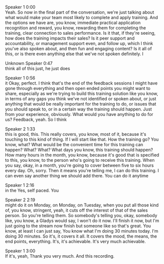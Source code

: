 Speaker 1  0:00  
Yeah. So now in the final part of the conversation, we're just talking about what would make your team most likely to complete and apply training. And the options we have are, you know, immediate practical application recognition and reward, you know, rewarding them for completing the training, clear connection to sales performance. Is it that, if they're seeing, how does the training impacts their sales? Is it peer support and accountability, or management support even, and follow up, which I think you've also spoken about, and then fun and engaging content? Is it all of this, or is there even anything else that we've not spoken definitely. I

Unknown Speaker  0:47  
think all of this just, he just does

Speaker 1  0:56  
it Okay, perfect. I think that's the end of the feedback sessions I might have gone through everything and then open ended points you might want to share, especially as we're trying to build this training solution like you know, in terms of any gaps you think we've not identified or spoken about, or just anything that would be really important for the training to do, or issues that you should speak to, or in a certain way the training should happen. Just from your experience, obviously. What would you have anything to do for us? Feedback, yeah. So I think

Speaker 2  1:33  
this is good, this. This really covers, you know, most of it, because it's touching to this kind of thing. If I will start like that. How the training go? You know, what? What would be the convenient time for this training can happen? What? What? What days you know, this training should happen? How many hours in the month, you know, because it's good that is specified to this, you know, to the person who's going to receive this training. When you say, okay, in a month, you're going to cover between five to six hours every day. Oh, sorry. Then it means you're telling me, I can do this training. I can even say another thing we should add there. You can do it anytime

Speaker 1  2:16  
in the Yes, self paced. You

Speaker 2  2:19  
might do it on Monday, on Monday, on Tuesday, when you put all those kind of, you know, stringent, yeah, it cuts off the interest of that of the sales person. So you're telling them. So somebody's telling you, okay, somebody like, you know, a Gladys would say, I won't do it now. I'll finish it now, but I'm just going to the stream now finish but someone like so that's great. You know, at least I can just say, You know what I'm doing 30 minutes today. I'm doing 30 minutes. So it's, it covers it all. It covers the mood, the means, the end points, everything. It's, it's achievable. It's very much achievable.

Speaker 1  3:00  
If it's, yeah, Thank you very much. And this recording.


